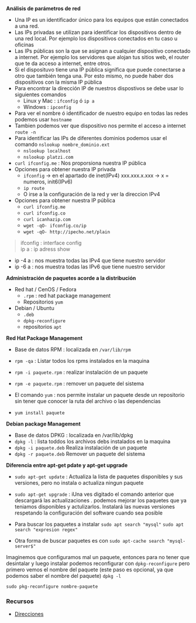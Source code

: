 **Análisis de parámetros de red**

- Una IP es un identificador único para los equipos que están conectados a una red.
- Las IPs privadas se utilizan para identificar los dispositivos dentro de una red local. Por ejemplo los dispositivos conectados en tu caso u oficinas
- Las IPs públicas son la que se asignan a cualquier dispositivo conectado a internet. Por ejemplo los servidores que alojan tus sitios web, el router que te da
     acceso a internet, entre otros.
- Si el disposituvo tiene una IP pública significa que puede conectarse a otro que también tenga una. Por esto mismo, no puede haber dos dispositivos con la misma IP pública
- Para encontrar la dirección IP de nuestros dispostivos se debe usar lo siguientes comandos
    - Linux y Mac : `ifconfig` ó `ip a`
    - Windows : `ipconfig`
- Para ver el nombre ó identificador de nuestro equipo en todas las redes podemos usar `hostname`
- Tambien podemos ver que dispositivo nos permite el acceso a internet `route -n`
- Para identificar las IPs de diferentes dominios podemos usar el comando `nslookup nombre_dominio.ext`
    - `nslookup localhost`
    - `nslookup platzi.com`
- `curl ifconfig.me` : Nos proporsiona nuestra IP pública
- Opciones para obtener nuestra IP privada
    - `ifconfig` -> en el apartado  de inet(IPv4) xxx.xxx.x.xxx  -> x = numeros, init6(IPv6)
    - `ip route`
    - O irse a la configuración de la red y ver la direccion IPv4
- Opciones para obtener nuestra IP pública
    - `curl ifconfig.me`
    - `curl ifconfig.co`
    - `curl icanhazip.com`
    - `wget -qO- ifconfig.co/ip`
    - `wget -qO- http://ipecho.net/plain`

> ifconfig : interface config<br>
> ip a  : ip adress show <br>
- ip -4 a : nos muestra todas las IPv4 que tiene nuestro servidor <br>
- ip -6 a : nos muestra todas las IPv6 que tiene nuestro servidor <br>

**Administración de paquetes acorde a la distribución**

- Red hat / CenOS / Fedora
    - `.rpm` : red hat package management
    - Repositorios `yum`
- Debian / Ubuntu
    - `.deb`
    - `dpkg-reconfigure`
    - repositorios `apt`

**Red Hat Package Management**

- Base de datos RPM : localizada en `/var/lib/rpm`
- `rpm -qa` : Listar todos los rpms instalados en la maquina
- `rpm -i paquete.rpm` : realizar instalación de un paquete
- `rpm -e paquete.rpm` : remover un paquete del sistema

- El comando `yum` : nos permite instalar un paquete desde un repositorio sin tener que conocer la ruta del archivo o las dependencias
 - `yum install paquete`

**Debian package Management**

- Base de datos DPKG : localizada en  /var/lib/dpkg
- `dpkg -l` : lista toddos los archivos debs instalados en la maquina
- `dpkg -i paquete.deb` Realiza instalación de un paquete
- `dpkg -r paquete.deb` Remover un paquete del sistema

**Diferencia entre apt-get pdate y apt-get upgrade**

- `sudo apt-get update` : Actualiza la lista de paquetes disponibles  y sus versiones, pero no instala o actualiza ningun paquete
- `sudo apt-get upgrade` : iUna ves digitado el comando anterior que descargará las actualizaciones . podemos mejorar los paquetes que ya teniamos disponibles
  y actulizarlos. Instalará las nuevas versiones respetando la configuración  del software  cuando sea posible

- Para buscar los paquetes a instalar `sudo apt search "mysql"` `sudo apt search "expresion regex"`
- Otra forma de buscar paquetes es con `sudo apt-cache search "mysql-server$"`

Imaginemos que configuramos mal un paquete, entonces para no tener que desintalar y luego instalar podemos reconfigurar
con `dpkg-reconfigure` pero primero vemos el nombre del paquete (este paso es opcional, ya que podemos saber el nombre del paquete) `dpkg -l`

`sudo pkg-reconfigure nombre-paquete`

### **Recursos**

- [Direcciones](https://ubunlog.com/direccion-ip-publica-privada/)
